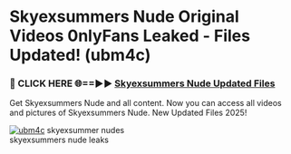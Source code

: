 # Skyexsummers Nude Original Videos 0nlyFans Leaked - Files Updated! (ubm4c)

<h3>🔴 CLICK HERE 🌐==►► <a href="https://tinyurl.com/yrmya6cz" rel="nofollow">Skyexsummers Nude Updated Files</a></h3>

Get Skyexsummers Nude and all content. Now you can access all videos and pictures of Skyexsummers Nude. New Updated Files 2025!

[![ubm4c](https://i.imgur.com/FMdXYCs.gif)](https://tinyurl.com/yrmya6cz)
skyexsummer nudes<br>
skyexsummers nude leaks